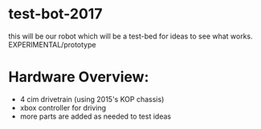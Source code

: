 # test-bot-2017
this will be our robot which will be a test-bed for ideas to see what works. EXPERIMENTAL/prototype

# Hardware Overview:
- 4 cim drivetrain (using 2015's KOP chassis)
- xbox controller for driving
- more parts are added as needed to test ideas
